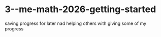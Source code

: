 # 3--me-math-2026-getting-started
saving progress for later  nad helping others with giving some of my progress
